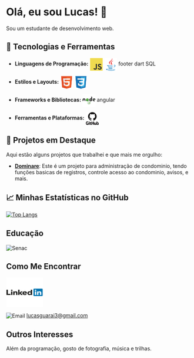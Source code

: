 # Olá, eu sou Lucas! 👋

Sou um estudante de desenvolvimento web.

## 🚀 Tecnologias e Ferramentas
- **Linguagens de Programação:**
  <img align="center" alt="JavaScript" height="35" width="35" src="https://github.com/devicons/devicon/blob/6910f0503efdd315c8f9b858234310c06e04d9c0/icons/javascript/javascript-original.svg">
  <img align="center" alt="Java" height="35" width="35" src="https://github.com/devicons/devicon/blob/6910f0503efdd315c8f9b858234310c06e04d9c0/icons/java/java-original.svg">
  footer
  dart
  SQL

- **Estilos e Layouts:**
  <img align="center" alt="HTML 5" height="35" width="35" src="https://github.com/devicons/devicon/blob/6910f0503efdd315c8f9b858234310c06e04d9c0/icons/html5/html5-original.svg">
  <img align="center" alt="CSS" height="35" width="35" src="https://github.com/devicons/devicon/blob/6910f0503efdd315c8f9b858234310c06e04d9c0/icons/css3/css3-original.svg">

- **Frameworks e Bibliotecas:**
  <img align="center" alt="Node js" height="35" width="35" src="https://github.com/devicons/devicon/blob/6910f0503efdd315c8f9b858234310c06e04d9c0/icons/nodejs/nodejs-original-wordmark.svg">
  angular
  
- **Ferramentas e Plataformas:**
  <img align="center" alt="Git" height="35" width="35" src="https://github.com/devicons/devicon/blob/6910f0503efdd315c8f9b858234310c06e04d9c0/icons/github/github-original-wordmark.svg">

## 📝 Projetos em Destaque
Aqui estão alguns projetos que trabalhei e que mais me orgulho:
- **[Dominare](https://github.com/Traexxx/Dominare.git)**: Este é um projeto para administração de condominio, tendo funções basicas de registros, controle acesso ao condominio, avisos, e mais.

## 📈 Minhas Estatísticas no GitHub
[![Top Langs](https://github-readme-stats.vercel.app/api/top-langs/?username=traexxx&layout=compact)](https://github.com/traexxx)


## Educação
<img align="center" alt="Senac" height="45" width="55" src="https://github.com/user-attachments/assets/4a1759da-1a8c-41ac-b527-98cfb3f0bc77">


## Como Me Encontrar

<a href="https://www.linkedin.com/in/lucas-weslley-3b7b57229/" targe=_blanck><img align="center" alt="Linkedin" height="80" width="100" src="https://github.com/devicons/devicon/blob/6910f0503efdd315c8f9b858234310c06e04d9c0/icons/linkedin/linkedin-original-wordmark.svg"></a>

<img align="center" alt="Email" height="35" width="35" src="https://github.com/user-attachments/assets/61ac4021-256d-4208-b7bf-647d77db4b44"> lucasguarai3@gmail.com


## Outros Interesses
Além da programação, gosto de fotografia, música e trilhas.
